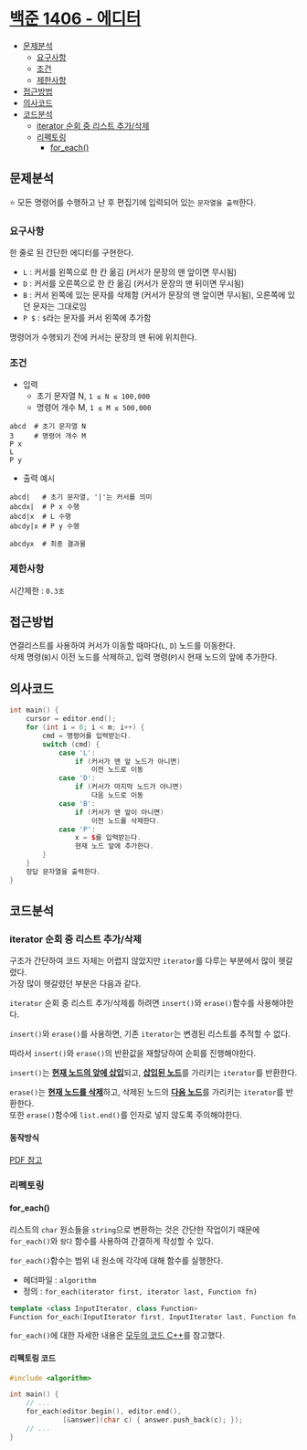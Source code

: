 # [백준 1406 - 에디터](https://www.acmicpc.net/problem/1406)

- [문제분석](#문제분석)
    * [요구사항](#요구사항)
    * [조건](#조건)
    * [제한사항](#제한사항)
- [접근방법](#접근방법)
- [의사코드](#의사코드)
- [코드분석](#코드분석)
    * [iterator 순회 중 리스트 추가/삭제](#iterator-순회-중-리스트-추가삭제)
    * [리펙토링](#리펙토링)
      * [for_each()](#foreach)

## 문제분석

⭐ 모든 명령어를 수행하고 난 후 편집기에 입력되어 있는 `문자열을 출력`한다.

### 요구사항

한 줄로 된 간단한 에디터를 구현한다.
* `L` : 커서를 왼쪽으로 한 칸 옮김 (커서가 문장의 맨 앞이면 무시됨)
* `D` : 커서를 오른쪽으로 한 칸 옮김 (커서가 문장의 맨 뒤이면 무시됨)
* `B` : 커서 왼쪽에 있는 문자를 삭제함 (커서가 문장의 맨 앞이면 무시됨), 오른쪽에 있던 문자는 그대로임
* `P $` : `$`라는 문자를 커서 왼쪽에 추가함

명령어가 수행되기 전에 커서는 문장의 맨 뒤에 위치한다.

### 조건

* 입력
  * 초기 문자열 N, `1 ≤ N ≤ 100,000`
  * 명령어 개수 M, `1 ≤ M ≤ 500,000`

```shell
abcd  # 초기 문자열 N
3     # 명령어 개수 M
P x
L
P y
```

* 출력 예시
```shell
abcd|   # 초기 문자열, '|'는 커서를 의미
abcdx|  # P x 수행
abcd|x  # L 수행
abcdy|x # P y 수행
```
```shell
abcdyx  # 최종 결과물
```

### 제한사항

시간제한 : `0.3초`

## 접근방법

연결리스트를 사용하여 커서가 이동할 때마다(`L`, `D`) 노드를 이동한다.  
삭제 명령(`B`)시 이전 노드를 삭제하고,
입력 명령(`P`)시 현재 노드의 앞에 추가한다.

## 의사코드

```C++
int main() {
	cursor = editor.end();
	for (int i = 0; i < m; i++) {
		cmd = 명령어를 입력받는다.
		switch (cmd) {
			case 'L':
				if (커서가 맨 앞 노드가 아니면)
					이전 노드로 이동
			case 'D':
				if (커서가 마지막 노드가 아니면)
					다음 노드로 이동
			case 'B':
				if (커서가 맨 앞이 아니면)
					이전 노드를 삭제한다.
			case 'P':
				x = $를 입력받는다.
				현재 노드 앞에 추가한다.		
		}
	}
	장답 문자열을 출력한다.
}
```

## 코드분석

### iterator 순회 중 리스트 추가/삭제

구조가 간단하여 코드 자체는 어렵지 않았지만 `iterator`를 다루는 부분에서 많이 헷갈렸다.  
가장 많이 헷갈렸던 부분은 다음과 같다.

`iterator` 순회 중 리스트 추가/삭제를 하려면 `insert()`와 `erase()`함수를 사용해야한다.

`insert()`와 `erase()`를 사용하면, 기존 `iterator`는 변경된 리스트를 추적할 수 없다.

따라서 `insert()`와 `erase()`의 반환값을 재할당하여 순회를 진행해야한다.

`insert()`는 <U>**현재 노드의 앞에 삽입**</U>되고, <U>**삽입된 노드**</U>를 가리키는 `iterator`를 반환한다.

`erase()`는 <U>**현재 노드를 삭제**</U>하고, 삭제된 노드의 <U>**다음 노드**</U>를 가리키는 `iterator`를 반환한다.  
또한 `erase()`함수에 `list.end()`를 인자로 넣지 않도록 주의해야한다.


#### 동작방식

[PDF 참고](/baekjoon/1406//list_동작방식.pdf)

### 리펙토링

#### for_each()

리스트의 `char` 원소들을 `string`으로 변환하는 것은 간단한 작업이기 때문에  
`for_each()`와 `람다` 함수를 사용하여 간결하게 작성할 수 있다.

`for_each()`함수는 범위 내 원소에 각각에 대해 함수를 실행한다.

* 헤더파일 : `algorithm`
* 정의 : `for_each(iterator first, iterator last, Function fn)`
```c++
template <class InputIterator, class Function>
Function for_each(InputIterator first, InputIterator last, Function fn);
```

`for_each()`에 대한 자세한 내용은 [모두의 코드 C++](https://modoocode.com/260)를 참고했다.

#### 리펙토링 코드

```c++
#include <algorithm>

int main() {
    // ...
	for_each(editor.begin(), editor.end(),
			 [&answer](char c) { answer.push_back(c); });
	// ...
}
```